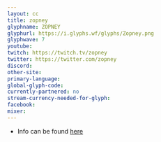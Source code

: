 ```yaml
---
layout: cc
title: zopney
glyphname: ZOPNEY
glyphurl: https://i.glyphs.wf/glyphs/Zopney.png
glyphwave: 7
youtube: 
twitch: https://twitch.tv/zopney
twitter: https://twitter.com/zopney
discord: 
other-site: 
primary-language: 
global-glyph-code: 
currently-partnered: no
stream-currency-needed-for-glyph: 
facebook: 
mixer: 
---
```

* Info can be found [here](https://pastebin.com/h9q3aJ3W)
